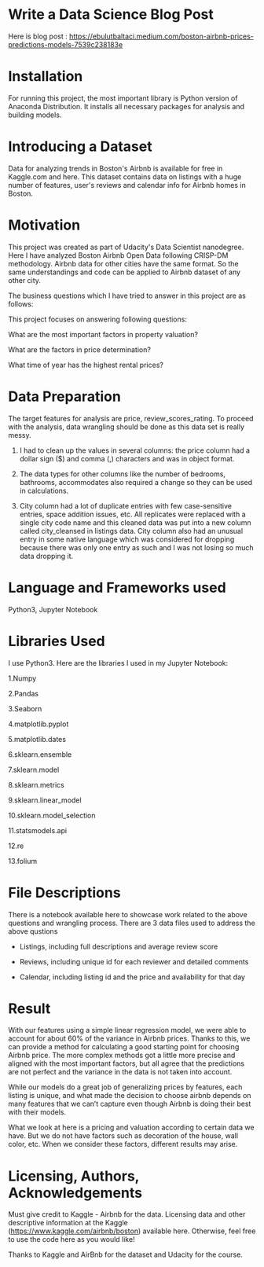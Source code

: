 # Write a Data Science Blog Post

Here is blog post : https://ebulutbaltaci.medium.com/boston-airbnb-prices-predictions-models-7539c238183e


# Installation

For running this project, the most important library is Python version of Anaconda Distribution. It installs all necessary packages for analysis and building models.


# Introducing a Dataset

Data for analyzing trends in Boston's Airbnb is available for free in Kaggle.com and here. This dataset contains data on listings with a huge number of features, user's reviews and calendar info for Airbnb homes in Boston.


# Motivation

This project was created as part of Udacity's Data Scientist nanodegree. Here I have analyzed Boston Airbnb Open Data following CRISP-DM methodology. Airbnb data for other cities have the same format. So the same understandings and code can be applied to Airbnb dataset of any other city.

The business questions which I have tried to answer in this project are as follows:


This project focuses on answering following questions:

What are the most important factors in property valuation?

What are the factors in price determination?

What time of year has the highest rental prices?


# Data Preparation

The target features for analysis are price, review_scores_rating. To proceed with the analysis, data wrangling should be done as this data set is really messy.

1. I had to clean up the values in several columns: the price column had a dollar sign ($) and comma (,) characters and was in object format. 

2. The data types for other columns like the number of bedrooms, bathrooms, accommodates also required a change so they can be used in calculations.

3. City column had a lot of duplicate entries with few case-sensitive entries, space addition issues, etc. All replicates were replaced with a single city code name and this cleaned data was put into a new column called city_cleansed in listings data. City column also had an unusual entry in some native language which was considered for dropping because there was only one entry as such and I was not losing so much data dropping it.


# Language and Frameworks used

Python3, Jupyter Notebook


# Libraries Used

I use Python3. Here are the libraries I used in my Jupyter Notebook:

1.Numpy

2.Pandas

3.Seaborn

4.matplotlib.pyplot

5.matplotlib.dates

6.sklearn.ensemble

7.sklearn.model

8.sklearn.metrics

9.sklearn.linear_model

10.sklearn.model_selection

11.statsmodels.api

12.re

13.folium



# File Descriptions

There is a notebook available here to showcase work related to the above questions and wrangling process. There are 3 data files used to address the above qustions

 - Listings, including full descriptions and average review score
 
 - Reviews, including unique id for each reviewer and detailed comments
 
 - Calendar, including listing id and the price and availability for that day
 

# Result

With our features using a simple linear regression model, we were able to account for about 60% of the variance in Airbnb prices. Thanks to this, we can provide a method for calculating a good starting point for choosing Airbnb price. The more complex methods got a little more precise and aligned with the most important factors, but all agree that the predictions are not perfect and the variance in the data is not taken into account.

While our models do a great job of generalizing prices by features, each listing is unique, and what made the decision to choose airbnb depends on many features that we can’t capture even though Airbnb is doing their best with their models.

What we look at here is a pricing and valuation according to certain data we have. But we do not have factors such as decoration of the house, wall color, etc. When we consider these factors, different results may arise.




# Licensing, Authors, Acknowledgements

Must give credit to Kaggle - Airbnb for the data. Licensing data and other descriptive information at the Kaggle (https://www.kaggle.com/airbnb/boston) available here. Otherwise, feel free to use the code here as you would like!

Thanks to Kaggle and AirBnb for the dataset and Udacity for the course.
